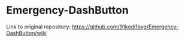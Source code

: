 # Emergency-DashButton

Link to original repository: https://github.com/91kodi1bvg/Emergency-DashButton/wiki
